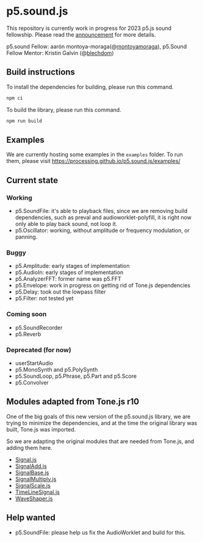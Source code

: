 # p5.sound.js

This repository is currently work in progress for 2023 p5.js sound fellowship. Please read the [announcement](https://medium.com/@ProcessingOrg/announcing-the-2023-p5-sound-fellow-aar%C3%B3n-montoya-moraga-7613450902f6) for more details.

p5.sound Fellow: aarón montoya-moraga(@[montoyamoraga](https://github.com/montoyamoraga)),
p5.Sound Fellow Mentor: Kristin Galvin (@[blechdom](https://github.com/blechdom))

## Build instructions

To install the dependencies for building, please run this command.

```bash
npm ci
```

To build the library, please run this command.

```bash
npm run build
```

## Examples

We are currently hosting some examples in the `examples` folder. To run them, please visit https://processing.github.io/p5.sound.js/examples/

## Current state

### Working

- p5.SoundFile: it's able to playback files, since we are removing build dependencies, such as preval and audioworklet-polyfill, it is right now only able to play back sound, not loop it.
-  p5.Oscillator: working, without amplitude or frequency modulation, or panning.

### Buggy

- p5.Amplitude: early stages of implementation
- p5.AudioIn: early stages of implementation
- p5.AnalyzerFFT: former name was p5.FFT
- p5.Envelope: work in progress on getting rid of Tone.js dependencies
- p5.Delay: took out the lowpass filter
- p5.Filter: not tested yet

### Coming soon

- p5.SoundRecorder
- p5.Reverb

### Deprecated (for now)

- userStartAudio
- p5.MonoSynth and p5.PolySynth
- p5.SoundLoop, p5.Phrase, p5.Part and p5.Score
- p5.Convolver

## Modules adapted from Tone.js r10

One of the big goals of this new version of the p5.sound.js library, we are trying to minimize the dependencies,
and at the time the original library was built, Tone.js was imported.

So we are adapting the original modules that are needed from Tone.js, and adding them here.

- [Signal.js](./src/Signal.js)
- [SignalAdd.js](./src/SignalAdd.js)
- [SignalBase.js](./src/SignalBase.js)
- [SignalMultiply.js](./src/SignalMultiply.js)
- [SignalScale.js](./src/SignalScale.js)
- [TimeLineSignal.js](./src/TimeLineSignal.js)
- [WaveShaper.js](./src/WaveShaper.js)

## Help wanted

- p5.SoundFile: please help us fix the AudioWorklet and build for this.


